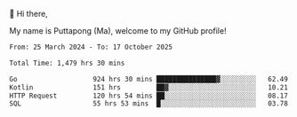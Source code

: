 👋 Hi there,

My name is Puttapong (Ma), welcome to my GitHub profile!

<!--START_SECTION:waka-->

```txt
From: 25 March 2024 - To: 17 October 2025

Total Time: 1,479 hrs 30 mins

Go                   924 hrs 30 mins ███████████████▓░░░░░░░░░   62.49 %
Kotlin               151 hrs         ██▓░░░░░░░░░░░░░░░░░░░░░░   10.21 %
HTTP Request         120 hrs 54 mins ██░░░░░░░░░░░░░░░░░░░░░░░   08.17 %
SQL                  55 hrs 53 mins  █░░░░░░░░░░░░░░░░░░░░░░░░   03.78 %
```

<!--END_SECTION:waka-->
